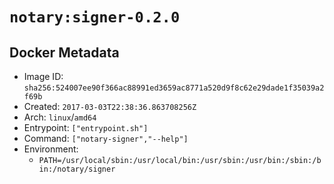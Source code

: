 # `notary:signer-0.2.0`

## Docker Metadata

- Image ID: `sha256:524007ee90f366ac88991ed3659ac8771a520d9f8c62e29dade1f35039a2f69b`
- Created: `2017-03-03T22:38:36.863708256Z`
- Arch: `linux`/`amd64`
- Entrypoint: `["entrypoint.sh"]`
- Command: `["notary-signer","--help"]`
- Environment:
  - `PATH=/usr/local/sbin:/usr/local/bin:/usr/sbin:/usr/bin:/sbin:/bin:/notary/signer`
